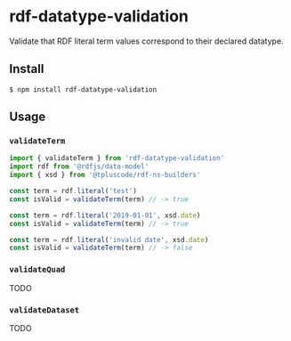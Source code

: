 
# rdf-datatype-validation

Validate that RDF literal term values correspond to their declared datatype.


## Install

`$ npm install rdf-datatype-validation`


## Usage

### `validateTerm`

```javascript
import { validateTerm } from 'rdf-datatype-validation'
import rdf from '@rdfjs/data-model'
import { xsd } from '@tpluscode/rdf-ns-builders'

const term = rdf.literal('test')
const isValid = validateTerm(term) // -> true

const term = rdf.literal('2019-01-01', xsd.date)
const isValid = validateTerm(term) // -> true

const term = rdf.literal('invalid date', xsd.date)
const isValid = validateTerm(term) // -> false
```

### `validateQuad`

TODO

### `validateDataset`

TODO
